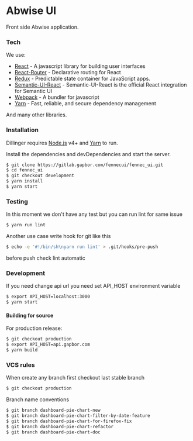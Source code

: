 # Abwise UI

Front side Abwise application.

### Tech

We use:

* [React] - A javascript library for building user interfaces
* [React-Router] - Declarative routing for React
* [Redux] - Predictable state container for JavaScript apps.
* [Semantic-UI-React] - Semantic-UI-React is the official React integration for Semantic UI
* [Webpack] - A bundler for javascript
* [Yarn] - Fast, reliable, and secure dependency management

And many other libraries.

### Installation

Dillinger requires [Node.js](https://nodejs.org/) v4+ and [Yarn] to run.

Install the dependencies and devDependencies and start the server.

```sh
$ git clone https://gitlab.gapbor.com/fennecui/fennec_ui.git
$ cd fennec_ui
$ git checkout development
$ yarn install
$ yarn start
```

### Testing
In this moment we don't have any test but you can run lint for same issue
```sh 
$ yarn run lint
```

Another use case write hook for git like this
```sh
$ echo -e '#!/bin/sh\nyarn run lint' > .git/hooks/pre-push
```
before push check lint automatic

### Development
If you need change api url you need set API_HOST environment variable
```sh
$ export API_HOST=localhost:3000
$ yarn start
```

#### Building for source
For production release:
```sh
$ git checkout production
$ export API_HOST=api.gapbor.com
$ yarn build
```

   [React]: <http://angularjs.org>
   [React-Router]: <https://github.com/reactjs/redux>
   [Redux]: <https://github.com/reactjs/redux>
   [Semantic-UI-React]: <http://react.semantic-ui.com>
   [Webpack]: <https://webpack.js.org>
   [Yarn]: <https://yarnpkg.com>

### VCS rules
When create any branch first checkout last stable branch
```sh
$ git checkout production
```

Branch name conventions
```sh
$ git branch dashboard-pie-chart-new
$ git branch dashboard-pie-chart-filter-by-date-feature
$ git branch dashboard-pie-chart-for-firefox-fix
$ git branch dashboard-pie-chart-refactor
$ git branch dashboard-pie-chart-doc
```


